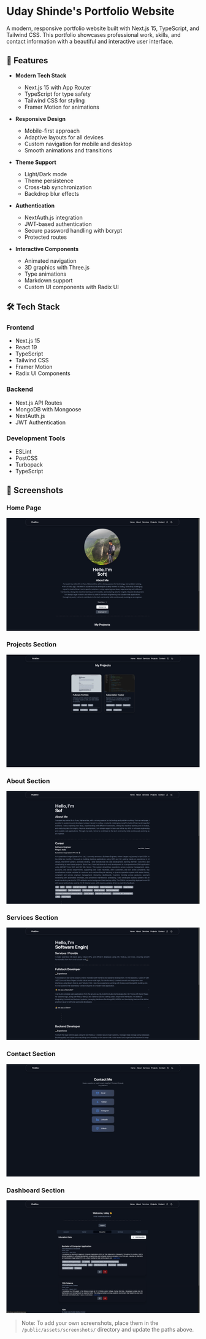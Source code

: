 # Uday Shinde's Portfolio Website

A modern, responsive portfolio website built with Next.js 15, TypeScript, and Tailwind CSS. This portfolio showcases professional work, skills, and contact information with a beautiful and interactive user interface.

## 🚀 Features

- **Modern Tech Stack**
  - Next.js 15 with App Router
  - TypeScript for type safety
  - Tailwind CSS for styling
  - Framer Motion for animations

- **Responsive Design**
  - Mobile-first approach
  - Adaptive layouts for all devices
  - Custom navigation for mobile and desktop
  - Smooth animations and transitions

- **Theme Support**
  - Light/Dark mode
  - Theme persistence
  - Cross-tab synchronization
  - Backdrop blur effects

- **Authentication**
  - NextAuth.js integration
  - JWT-based authentication
  - Secure password handling with bcrypt
  - Protected routes

- **Interactive Components**
  - Animated navigation
  - 3D graphics with Three.js
  - Type animations
  - Markdown support
  - Custom UI components with Radix UI

## 🛠️ Tech Stack

### Frontend
- Next.js 15
- React 19
- TypeScript
- Tailwind CSS
- Framer Motion
- Radix UI Components

### Backend
- Next.js API Routes
- MongoDB with Mongoose
- NextAuth.js
- JWT Authentication

### Development Tools
- ESLint
- PostCSS
- Turbopack
- TypeScript

## 📸 Screenshots

### Home Page
![Home Page](/public/assets/screenshots/home.png)

### Projects Section
![Projects Section](/public/assets/screenshots/projects.png)

### About Section
![Projects Section](/public/assets/screenshots/about.png)

### Services Section
![Projects Section](/public/assets/screenshots/services.png)

### Contact Section
![Projects Section](/public/assets/screenshots/contact.png)

### Dashboard Section
![Projects Section](/public/assets/screenshots/dashboard.png)



> Note: To add your own screenshots, place them in the `/public/assets/screenshots/` directory and update the paths above.


